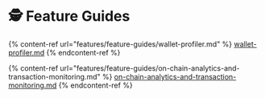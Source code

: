 # 🕵️ Feature Guides

{% content-ref url="features/feature-guides/wallet-profiler.md" %}
[wallet-profiler.md](features/feature-guides/wallet-profiler.md)
{% endcontent-ref %}

{% content-ref url="features/feature-guides/on-chain-analytics-and-transaction-monitoring.md" %}
[on-chain-analytics-and-transaction-monitoring.md](features/feature-guides/on-chain-analytics-and-transaction-monitoring.md)
{% endcontent-ref %}
